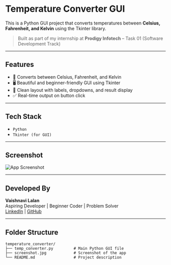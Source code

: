 #  Temperature Converter GUI

This is a Python GUI project that converts temperatures between **Celsius, Fahrenheit, and Kelvin** using the Tkinter library.

>  Built as part of my internship at **Prodigy Infotech** – Task 01 (Software Development Track)

---

##  Features

- 🔁 Converts between Celsius, Fahrenheit, and Kelvin
- 🖥️ Beautiful and beginner-friendly GUI using Tkinter
- 🎨 Clean layout with labels, dropdowns, and result display
- ✅ Real-time output on button click

---

## Tech Stack

- `Python`
- `Tkinter (for GUI)`

---

##  Screenshot

![App Screenshot](screenshot.jpg.png)

---

##  Developed By

**Vaishnavi Lalan**  
Aspiring Developer | Beginner Coder | Problem Solver   
[LinkedIn](https://www.linkedin.com/in/manju-prasad-86b729377?utm_source=share&utm_campaign=share_via&utm_content=profile&utm_medium=android_app) | [GitHub](https://github.com/ManjusPrasad)

---

##  Folder Structure
```
temperature_converter/
├── temp_converter.py         # Main Python GUI file
├── screenshot.jpg            # Screenshot of the app
└── README.md                 # Project description
```


